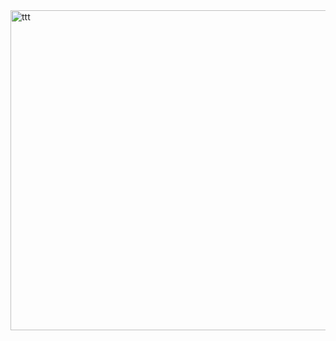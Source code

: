 <img width="512" height="512" alt="ttt" src="https://github.com/user-attachments/assets/3cf9f94d-44f7-413c-9519-193a45224275" />

